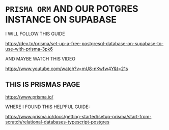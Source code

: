 # `PRISMA ORM` AND OUR POTGRES INSTANCE ON SUPABASE

I WILL FOLLOW THIS GUIDE

<https://dev.to/prisma/set-up-a-free-postgresql-database-on-supabase-to-use-with-prisma-3pk6>

AND MAYBE WATCH THIS VIDEO

<https://www.youtube.com/watch?v=mU8-nKwfw4Y&t=21s>

## THIS IS PRISMAS PAGE

<https://www.prisma.io/>


WHERE I FOUND THIS HELPFUL GUIDE:

<https://www.prisma.io/docs/getting-started/setup-prisma/start-from-scratch/relational-databases-typescript-postgres>


